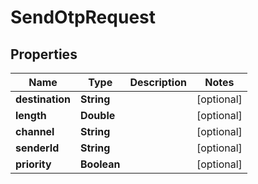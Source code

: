 

# SendOtpRequest


## Properties

| Name | Type | Description | Notes |
|------------ | ------------- | ------------- | -------------|
|**destination** | **String** |  |  [optional] |
|**length** | **Double** |  |  [optional] |
|**channel** | **String** |  |  [optional] |
|**senderId** | **String** |  |  [optional] |
|**priority** | **Boolean** |  |  [optional] |



